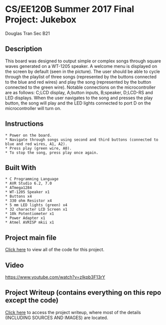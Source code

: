 # CS/EE120B Summer 2017 Final Project: Jukebox

Douglas Tran Sec B21

## Description
This board was designed to output simple or complex songs through square waves generated on a WT-1205 speaker. A welcome menu is displayed on the screen by default (seen in the picture). The user should be able to cycle through the playlist of three songs (represented by the buttons connected to the blue and red wires) and play the song (represented by the button connected to the green wire). Notable connections on the microcontroller are as follows: C;LCD display, A;button inputs, B;speaker, D;LCD-RS and LED displays. When the user navigates to the song and presses the play button, the song will play and the LED lights connected to port D on the microcontroller will turn on. 


## Instructions
```
* Power on the board.
* Navigate through songs using second and third buttons (connected to blue and red wires, A1, A2).
* Press play (green wire, A0).
* To stop the song, press play once again.
```

## Built With
```
* C Programming Language
* AVR Studio 6.2, 7.0
* ATmega1284 
* WT-1205 Speaker x1
* Buttons x4
* 330 ohm Resistor x4
* 5 mm LED lights (green) x4
* 32 character LCD Screen x1
* 10k Potentiometer x1
* Power Adapter x1
* Atmel AVRISP mkii x1
```
## Project main file
[Click here](https://github.com/dtran08/EE120B_Final/blob/master/jukebox/jukebox/main.c)
to view all of the code for this project.

## Video
https://www.youtube.com/watch?v=zIkpb3F13rY

## Project Writeup (contains everything on this repo except the code)
[Click here](https://github.com/dtran08/EE120B_Final/blob/master/ee120b%20final%20paper.pdf) to access the project writeup, where most of the details (INCLUDING SOURCES AND IMAGES) are located.
